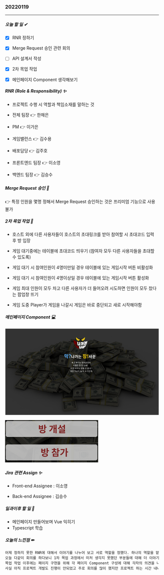 ### 20220119

------

##### 오늘 할 일 ✔

- [x] RNR 정하기
- [x] Merge Request 승인 관련 회의
- [ ] API 설계서 작성
- [x] 2차 목업 작업
- [x] 메인페이지 Component 생각해보기 



##### RNR (Role & Responsibility) ✨

+ 프로젝트 수행 시 역할과 책임소재를 말하는 것

+ 전체 팀장 👉 한채은

+ PM 👉 이가은

+ 게임밸런스 👉 김수용

+ 배포담당 👉 김주호

+ 프론트엔드 팀장 👉 이소영 

+ 백엔드 팀장 👉 김승수



##### Merge Request 승인 💬

👉 특정 인원을 몇명 정해서 Merge Request 승인하는 것은 프리미엄 기능으로 사용 불가



##### 2차 목업 작업 🎨

+  호스트 외에 다른 사용자들이 호스트의 초대링크를 받아 참여할 시 초대코드 입력 후 방 입장

+  게임 대기중에는 테이블에 초대코드 띄우기 (참여자 모두 다른 사용자들을 초대할 수 있도록)

+ 게임 대기 시 참여인원이 4명미만일 경우 테이블에 있는 게임시작 버튼 비활성화

+ 게임 대기 시 참여인원이 4명이상일 경우 테이블에 있는 게임시작 버튼 활성화

+ 게임 최대 인원이 모두 차고 다른 사용자가 더 들어오려 시도하면 인원이 모두 찼다는 팝업창 뜨기

+ 게임 도중 Player가 게임을 나갈시 게임은 바로 중단되고 새로 시작해야함



##### 메인페이지 Component 💻

![MainComponent1](이소영.assets/MainComponent1.PNG)

![MainComponent2](이소영.assets/MainComponent2.PNG)



##### Jira 관련 Assign ✨

+ Front-end Assignee : 이소영

+ Back-end Assignee : 김승수



##### 일과이후 할 일 📁

+ 메인페이지 만들어보며 Vue 익히기
+ Typescript 학습



##### 오늘의 느낀점 ✏

```tex
어제 정하지 못한 RNR에 대해서 이야기를 나누어 보고 서로 역할을 정했다. 하나의 역할을 맡으니 프로젝트에 책임감이 더 생겨 프로젝트에 열심히 참여해야겠다는 생각이 들었다. 또한, Front와 Back이 함께 모여 회의를 할 때 Front 담당에서 나온 의견이나 해결방안 등을 잘 전달해야해서 팀원들의 의견들을 더 귀기울여 듣고 메모하게 되었다.
오늘 다같이 회의를 하다보니 1차 목업 과정에서 미처 생각지 못했던 부분들에 대해 더 이야기가 나와 2차 목업을 진행하게 되었다. 생각했던 것보다 하나의 서비스를 구현하는데에 세세한 부분까지 더 생각해야 한다는 것을 깨닫게 되었다. 그리고 평소에 아무렇지 않게 이용했던 게임페이지들을 하나씩 살펴보며 이 페이지를 만들기 위해 개발자들이 수많은 수정을 거쳤을 것을 생각하니 기능 하나하나가 너무 신기했다.
목업 작업 이후에는 페이지 구현을 위해 각 페이지 Component 구성에 대해 각자의 의견을 나누어 보는 시간을 가졌다. 그리고 마무리를 하며 그동안 배웠던 Vue 복습과 동시에 페이지를 구현해보고자 내일은 메인페이지를 함께 만들어보기로 하였다.
사실 아직 프로젝트 개발도 진행이 안되었고 주로 회의를 많이 했지만 프로젝트 하는 시간 내내 우리팀 분위기가 너무 좋아서 오늘도 하루가 빨리 지나간 것 같다. 개발을 하면서도 우리팀 모두 이런 좋은 분위기 속에서 프로젝트를 진행했으면 좋을것 같다.😋
```

